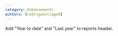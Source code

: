 ```yaml
---
category: Enhancements
authors: [rodriguestiago0]
---
```


Add "Year to date" and "Last year" to reports header.